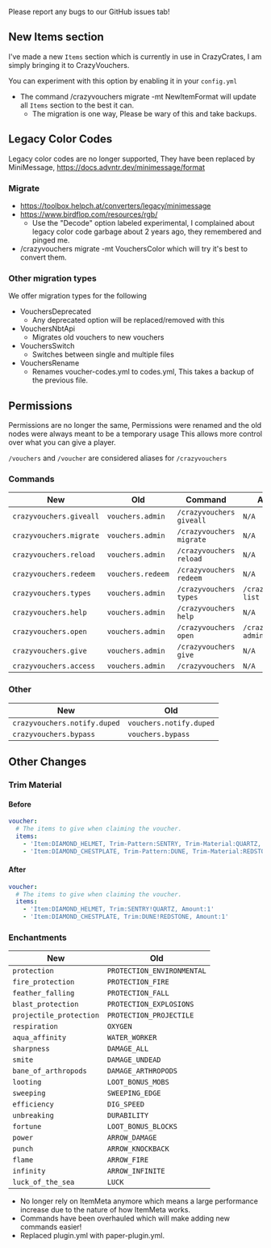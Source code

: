 Please report any bugs to our GitHub issues tab!

## New Items section
I've made a new `Items` section which is currently in use in CrazyCrates, I am simply bringing it to CrazyVouchers.

You can experiment with this option by enabling it in your `config.yml`

- The command /crazyvouchers migrate -mt NewItemFormat will update all `Items` section to the best it can.
  - The migration is one way, Please be wary of this and take backups.

## Legacy Color Codes
Legacy color codes are no longer supported, They have been replaced by MiniMessage, https://docs.advntr.dev/minimessage/format

### Migrate
- https://toolbox.helpch.at/converters/legacy/minimessage
- https://www.birdflop.com/resources/rgb/
  - Use the "Decode" option labeled experimental, I complained about legacy color code garbage about 2 years ago, they remembered and pinged me.
- /crazyvouchers migrate -mt VouchersColor which will try it's best to convert them.

### Other migration types
We offer migration types for the following

- VouchersDeprecated
  - Any deprecated option will be replaced/removed with this
- VouchersNbtApi
  - Migrates old vouchers to new vouchers
- VouchersSwitch
  - Switches between single and multiple files
- VouchersRename
  - Renames voucher-codes.yml to codes.yml, This takes a backup of the previous file.

## Permissions
Permissions are no longer the same, Permissions were renamed and the old nodes were always meant to be a temporary usage
This allows more control over what you can give a player.

`/vouchers` and `/voucher` are considered aliases for `/crazyvouchers`

### Commands
| New                     | Old               | Command                  | Aliases                |
|-------------------------|-------------------|--------------------------|------------------------|
| `crazyvouchers.giveall` | `vouchers.admin`  | `/crazyvouchers giveall` | `N/A`                  |
| `crazyvouchers.migrate` | `vouchers.admin`  | `/crazyvouchers migrate` | `N/A`                  |
| `crazyvouchers.reload`  | `vouchers.admin`  | `/crazyvouchers reload`  | `N/A`                  | 
| `crazyvouchers.redeem`  | `vouchers.redeem` | `/crazyvouchers redeem`  | `N/A`                  |
| `crazyvouchers.types`   | `vouchers.admin`  | `/crazyvouchers types`   | `/crazyvouchers list`  |
| `crazyvouchers.help`    | `vouchers.admin`  | `/crazyvouchers help`    | `N/A`                  |
| `crazyvouchers.open`    | `vouchers.admin`  | `/crazyvouchers open`    | `/crazyvouchers admin` |
| `crazyvouchers.give`    | `vouchers.admin`  | `/crazyvouchers give`    | `N/A`                  |
| `crazyvouchers.access`  | `vouchers.admin`  | `/crazyvouchers`         | `N/A`                  | 

### Other
| New                          | Old                     |
|------------------------------|-------------------------|
| `crazyvouchers.notify.duped` | `vouchers.notify.duped` |
| `crazyvouchers.bypass`       | `vouchers.bypass`       |

## Other Changes
### Trim Material
#### Before
```yml
voucher:
  # The items to give when claiming the voucher.
  items:
    - 'Item:DIAMOND_HELMET, Trim-Pattern:SENTRY, Trim-Material:QUARTZ, Amount:1'
    - 'Item:DIAMOND_CHESTPLATE, Trim-Pattern:DUNE, Trim-Material:REDSTONE, Amount:1'
```

#### After
```yml
voucher:
  # The items to give when claiming the voucher.
  items:
    - 'Item:DIAMOND_HELMET, Trim:SENTRY!QUARTZ, Amount:1'
    - 'Item:DIAMOND_CHESTPLATE, Trim:DUNE!REDSTONE, Amount:1'
```
### Enchantments
| New                     | Old                        |
|-------------------------|----------------------------|
| `protection`            | `PROTECTION_ENVIRONMENTAL` |
| `fire_protection`       | `PROTECTION_FIRE`          |
| `feather_falling`       | `PROTECTION_FALL`          |
| `blast_protection`      | `PROTECTION_EXPLOSIONS`    |
| `projectile_protection` | `PROTECTION_PROJECTILE`    |
| `respiration`           | `OXYGEN`                   |
| `aqua_affinity`         | `WATER_WORKER`             |
| `sharpness`             | `DAMAGE_ALL`               |
| `smite`                 | `DAMAGE_UNDEAD`            |
| `bane_of_arthropods`    | `DAMAGE_ARTHROPODS`        |
| `looting`               | `LOOT_BONUS_MOBS`          |
| `sweeping`              | `SWEEPING_EDGE`            |
| `efficiency`            | `DIG_SPEED`                |
| `unbreaking`            | `DURABILITY`               |
| `fortune`               | `LOOT_BONUS_BLOCKS`        |
| `power`                 | `ARROW_DAMAGE`             |
| `punch`                 | `ARROW_KNOCKBACK`          |
| `flame`                 | `ARROW_FIRE`               |
| `infinity`              | `ARROW_INFINITE`           |
| `luck_of_the_sea`       | `LUCK`                     |

- No longer rely on ItemMeta anymore which means a large performance increase due to the nature of how ItemMeta works.
- Commands have been overhauled which will make adding new commands easier!
- Replaced plugin.yml with paper-plugin.yml.